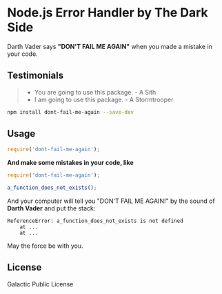 # Node.js Error Handler by The Dark Side

Darth Vader says **"DON'T FAIL ME AGAIN"** when you made a mistake in your code.

## Testimonials

> - You are going to use this package. - A Sith
> - I am going to use this package. - A Stormtrooper

```bash
npm install dont-fail-me-again --save-dev
```

## Usage

```js
require('dont-fail-me-again');
```

**And make some mistakes in your code, like**

```js
require('dont-fail-me-again');

a_function_does_not_exists();
```

And your computer will tell you "DON'T FAIL ME AGAIN!" by the sound of **Darth Vader** and put the stack:

```
ReferenceError: a_function_does_not_exists is not defined
    at ...
    at ...
```

May the force be with you.

## License

Galactic Public License
